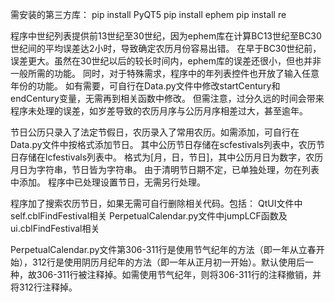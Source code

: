 需安装的第三方库：
pip install PyQT5
pip install ephem
pip install re

程序中世纪列表提供前13世纪至30世纪，因为ephem库在计算BC13世纪至BC30世纪间的平均误差达2小时，导致确定农历月份容易出错。
在早于BC30世纪前，误差更大。虽然在30世纪以后的较长时间内，ephem库的误差还很小，但也并非一般所需的功能。
同时，对于特殊需求，程序中的年列表控件也开放了输入任意年份的功能。
如有需要，可自行在Data.py文件中修改startCentury和endCentury变量，无需再到相关函数中修改。
但需注意，过分久远的时间会带来程序未处理的误差，如岁差导致的农历月序与公历月序相差过大，甚至逾年。

节日公历只录入了法定节假日，农历录入了常用农历。如需添加，可自行在Data.py文件中按格式添加节日。
其中公历节日存储在scfestivals列表中，农历节日存储在lcfestivals列表中。
格式为[月，日，节日]，其中公历月日为数字，农历月日为字符串，节日皆为字符串。
由于清明节日期不定，已单独处理，勿在列表中添加。
程序中已处理设置节日，无需另行处理。

程序加了搜索农历节日，如果无需可自行删除相关代码。包括：
QtUI文件中self.cblFindFestival相关
PerpetualCalendar.py文件中jumpLCF函数及ui.cblFindFestival相关

PerpetualCalendar.py文件第306-311行是使用节气纪年的方法（即一年从立春开始），312行是使用阴历月纪年的方法（即一年从正月初一开始）。默认使用后一种，故306-311行被注释掉。如需使用节气纪年，则将306-311行的注释撤销，并将312行注释掉。
